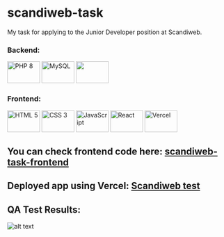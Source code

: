 # scandiweb-task
My task for applying to the Junior Developer position at Scandiweb.

### Backend:
<div>
  <img src="https://user-images.githubusercontent.com/94250125/236554176-1498d71f-dbba-4550-b788-9851f0855630.svg" alt="PHP 8" width="75" height="50">
  <img src="https://user-images.githubusercontent.com/94250125/236554213-2a7de231-6241-4c2c-81b0-affacc1edf47.svg" alt="MySQL" width="75" height="50">
  <img src="https://user-images.githubusercontent.com/94250125/236560194-177eac89-df3a-475d-b9d3-a1f777b5b9ab.svg" alt="" width="75" height="50">
</div>

### Frontend:
<div>
  <img src="https://user-images.githubusercontent.com/94250125/236553959-64dd120a-3e1c-49d3-938b-b5ace0ea62f8.svg" alt="HTML 5" width="75" height="50">
  <img src="https://user-images.githubusercontent.com/94250125/236554000-46cb63a8-2be7-4f0d-85c6-04891eb100de.svg" alt="CSS 3" width="75" height="50">
  <img src="https://user-images.githubusercontent.com/94250125/236554042-54357f43-738a-45ff-ae53-d0a79e619c87.svg" alt="JavaScript" width="75" height="50">
  <img src="https://user-images.githubusercontent.com/94250125/236553574-1744cd9c-2110-4b34-ac32-b63c766a6b1f.svg" alt="React" width="75" height="50">
  <img src="https://user-images.githubusercontent.com/94250125/236558962-d80d0c76-1704-4cb0-9744-21e0289a3cf7.svg" alt="Vercel" width="75" height="50">
</div>


## You can check frontend code here: [scandiweb-task-frontend](https://github.com/im-py-dev/scandiweb-task-frontend)

## Deployed app using Vercel: [Scandiweb test](https://scandiweb-task-frontend.vercel.app)

## QA Test Results:
![alt text](https://user-images.githubusercontent.com/94250125/235841132-1220cd6c-1fe2-4b60-be33-2856f80bf9c6.png)
